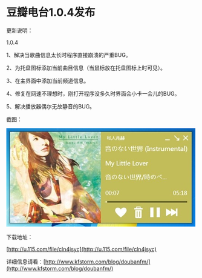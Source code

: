 # 豆瓣电台1.0.4发布

更新说明：

1.0.4

1、解决当歌曲信息太长时程序直接崩溃的严重BUG。

2、为托盘图标添加当前曲目信息（当鼠标放在托盘图标上时可见）。

3、在主界面中添加当前频道信息。

4、修复在网速不理想时，刚打开程序没多久时界面会小卡一会儿的BUG。

5、解决播放器偶尔无故静音的BUG。

截图：

[<img style="background-image: none; border-bottom: 0px; border-left: 0px; padding-left: 0px; padding-right: 0px; display: inline; border-top: 0px; border-right: 0px; padding-top: 0px" title="image1" border="0" alt="image1" src="/attachment/up/blog/images/1.0.4_130D2/image1_thumb.jpg" width="500" height="260" />](/attachment/up/blog/images/1.0.4_130D2/image1.jpg)

下载地址：

[http://u.115.com/file/cln4jsyc](http://u.115.com/file/cln4jsyc)

详细信息请看：[http://www.kfstorm.com/blog/doubanfm/](http://www.kfstorm.com/blog/doubanfm/)
